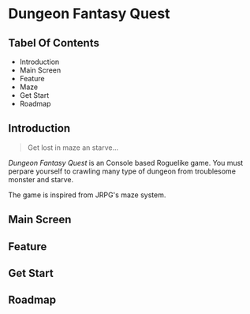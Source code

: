 # Dungeon Fantasy Quest

## Tabel Of Contents
 * Introduction
 * Main Screen
 * Feature
 * Maze
 * Get Start
 * Roadmap
 
## Introduction
>Get lost in maze an starve...

*Dungeon Fantasy Quest* is an Console based Roguelike game. You must perpare yourself to crawling many type of dungeon from troublesome monster and starve.

The game is inspired from JRPG's maze system.

## Main Screen

## Feature

## Get Start

## Roadmap

